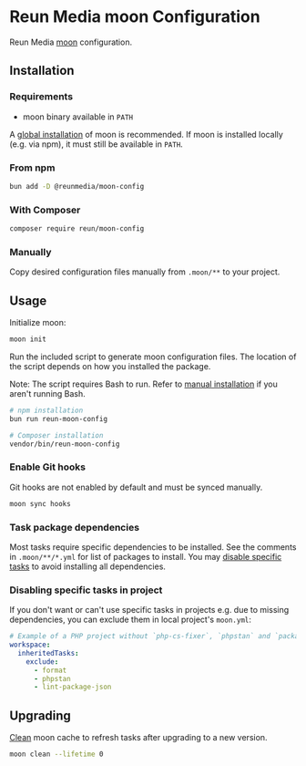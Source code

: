 # Reun Media moon Configuration

Reun Media [moon](https://moonrepo.dev/moon) configuration.

## Installation

### Requirements

- moon binary available in `PATH`

A [global installation](https://moonrepo.dev/docs/install) of moon is
recommended. If moon is installed locally (e.g. via npm), it must still be
available in `PATH`.

### From npm

```sh
bun add -D @reunmedia/moon-config
```

### With Composer

```sh
composer require reun/moon-config
```

### Manually

Copy desired configuration files manually from `.moon/**` to your project.

## Usage

Initialize moon:

```sh
moon init
```

Run the included script to generate moon configuration files. The location of
the script depends on how you installed the package.

Note: The script requires Bash to run. Refer to [manual installation](#manually)
if you aren't running Bash.

```sh
# npm installation
bun run reun-moon-config
```

```sh
# Composer installation
vendor/bin/reun-moon-config
```

### Enable Git hooks

Git hooks are not enabled by default and must be synced manually.

```sh
moon sync hooks
```

### Task package dependencies

Most tasks require specific dependencies to be installed. See the comments in
`.moon/**/*.yml` for list of packages to install. You may [disable specific
tasks](#disabling-specific-tasks-in-project) to avoid installing all
dependencies.

### Disabling specific tasks in project

If you don't want or can't use specific tasks in projects e.g. due to missing
dependencies, you can exclude them in local project's `moon.yml`:

```yml
# Example of a PHP project without `php-cs-fixer`, `phpstan` and `package.json`
workspace:
  inheritedTasks:
    exclude:
      - format
      - phpstan
      - lint-package-json

```

## Upgrading

[Clean](https://moonrepo.dev/docs/commands/clean) moon cache to refresh
tasks after upgrading to a new version.

```sh
moon clean --lifetime 0
```

